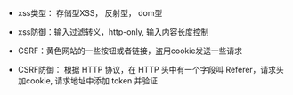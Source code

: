 - xss类型： 存储型XSS， 反射型， dom型
- xss防御：输入过滤转义，http-only, 输入内容长度控制

- CSRF：黄色网站的一些按钮或者链接，盗用cookie发送一些请求
- CSRF防御： 根据 HTTP 协议，在 HTTP 头中有一个字段叫 Referer，请求头加cookie, 请求地址中添加 token 并验证
